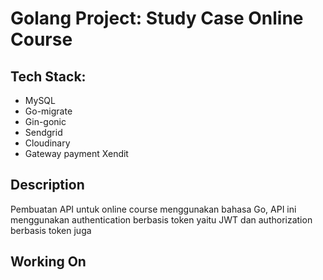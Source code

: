# Golang Project: Study Case Online Course

## Tech Stack:
- MySQL
- Go-migrate
- Gin-gonic
- Sendgrid
- Cloudinary
- Gateway payment Xendit

## Description

Pembuatan API untuk online course menggunakan bahasa Go, API ini menggunakan authentication berbasis token yaitu JWT dan authorization berbasis token juga

## Working On
